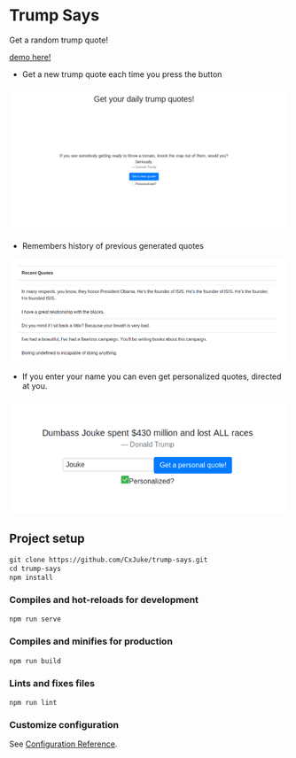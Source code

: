 # Trump Says
Get a random trump quote!

[demo here!](https://jprofijt.github.io/trump-says/)

* Get a new trump quote each time you press the button

![Get quotes](doc/img/home.png)

* Remembers history of previous generated quotes

![History](doc/img/history.png)

* If you enter your name you can even get personalized quotes, directed at you.

![personal quotes](doc/img/personal.png)
## Project setup
```
git clone https://github.com/CxJuke/trump-says.git
cd trump-says
npm install
```

### Compiles and hot-reloads for development
```
npm run serve
```

### Compiles and minifies for production
```
npm run build
```


### Lints and fixes files
```
npm run lint
```

### Customize configuration
See [Configuration Reference](https://cli.vuejs.org/config/).
